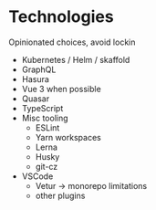 # Technologies

Opinionated choices, avoid lockin

- Kubernetes / Helm / skaffold
- GraphQL
- Hasura
- Vue 3 when possible
- Quasar
- TypeScript
- Misc tooling
  - ESLint
  - Yarn workspaces
  - Lerna
  - Husky
  - git-cz
- VSCode
  - Vetur -> monorepo limitations
  - other plugins

